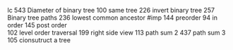 lc 
543 Diameter of binary tree
100 same tree
226 invert binary tree
257 Binary tree paths
236 lowest common ancestor #imp
144 preorder 94 in order  145 post order  
102 level order traversal
199 right side view
113 path sum 2 
437 path sum 3 
105 cionsutruct a tree 